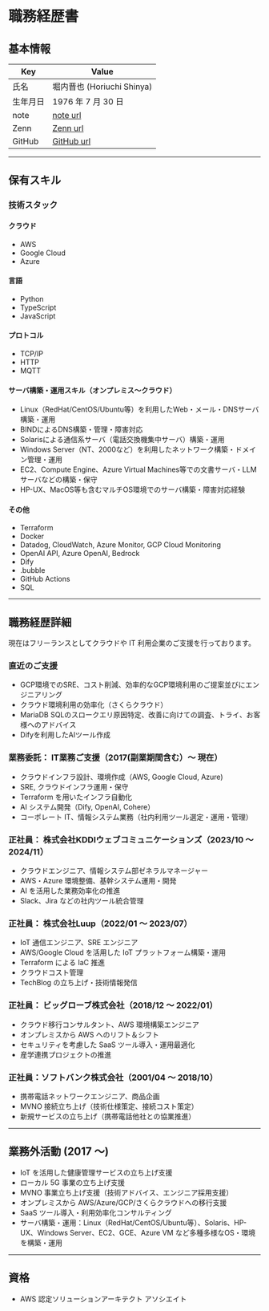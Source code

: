 # 職務経歴書

## 基本情報

| Key      | Value                                   |
| -------- | --------------------------------------- |
| 氏名     | 堀内晋也 (Horiuchi Shinya)              |
| 生年月日 | 1976 年 7 月 30 日                      |
| note     | [note url](https://note.com/chiwamaru)     |
| Zenn     | [Zenn url](https://zenn.dev/chiwamaru)     |
| GitHub   | [GitHub url](https://github.com/chiwamaru) |

---

## 保有スキル

### 技術スタック

#### クラウド

- AWS
- Google Cloud
- Azure

#### 言語

- Python
- TypeScript
- JavaScript

#### プロトコル

- TCP/IP
- HTTP
- MQTT

#### サーバ構築・運用スキル（オンプレミス〜クラウド）

- Linux（RedHat/CentOS/Ubuntu等）を利用したWeb・メール・DNSサーバ構築・運用
- BINDによるDNS構築・管理・障害対応
- Solarisによる通信系サーバ（電話交換機集中サーバ）構築・運用
- Windows Server（NT、2000など）を利用したネットワーク構築・ドメイン管理・運用
- EC2、Compute Engine、Azure Virtual Machines等での文書サーバ・LLMサーバなどの構築・保守
- HP-UX、MacOS等も含むマルチOS環境でのサーバ構築・障害対応経験

#### その他

- Terraform
- Docker
- Datadog, CloudWatch, Azure Monitor, GCP Cloud Monitoring
- OpenAI API, Azure OpenAI, Bedrock
- Dify
- .bubble
- GitHub Actions
- SQL

---

## 職務経歴詳細

現在はフリーランスとしてクラウドや IT 利用企業のご支援を行っております。

### 直近のご支援
- GCP環境でのSRE、コスト削減、効率的なGCP環境利用のご提案並びにエンジニアリング
- クラウド環境利用の効率化（さくらクラウド）
- MariaDB SQLのスロークエリ原因特定、改善に向けての調査、トライ、お客様へのアドバイス
- Difyを利用したAIツール作成

### 業務委託： IT業務ご支援（2017(副業期間含む）〜 現在）

- クラウドインフラ設計、環境作成（AWS, Google Cloud, Azure)
- SRE, クラウドインフラ運用・保守
- Terraform を用いたインフラ自動化
- AI システム開発（Dify, OpenAI, Cohere）
- コーポレート IT、情報システム業務（社内利用ツール選定・運用・管理）

### 正社員： 株式会社KDDIウェブコミュニケーションズ（2023/10 〜 2024/11）

- クラウドエンジニア、情報システム部ゼネラルマネージャー
- AWS・Azure 環境整備、基幹システム運用・開発
- AI を活用した業務効率化の推進
- Slack、Jira などの社内ツール統合管理

### 正社員： 株式会社Luup（2022/01 〜 2023/07）

- IoT 通信エンジニア、SRE エンジニア
- AWS/Google Cloud を活用した IoT プラットフォーム構築・運用
- Terraform による IaC 推進
- クラウドコスト管理
- TechBlog の立ち上げ・技術情報発信

### 正社員： ビッグローブ株式会社（2018/12 〜 2022/01）

- クラウド移行コンサルタント、AWS 環境構築エンジニア
- オンプレミスから AWS へのリフト＆シフト
- セキュリティを考慮した SaaS ツール導入・運用最適化
- 産学連携プロジェクトの推進

### 正社員：ソフトバンク株式会社（2001/04 〜 2018/10）

- 携帯電話ネットワークエンジニア、商品企画
- MVNO 接続立ち上げ（技術仕様策定、接続コスト策定）
- 新規サービスの立ち上げ（携帯電話他社との協業推進）

---

## 業務外活動 (2017 ～)

- IoT を活用した健康管理サービスの立ち上げ支援
- ローカル 5G 事業の立ち上げ支援
- MVNO 事業立ち上げ支援（技術アドバイス、エンジニア採用支援）
- オンプレミスから AWS/Azure/GCP/さくらクラウドへの移行支援
- SaaS ツール導入・利用効率化コンサルティング
- サーバ構築・運⽤：Linux（RedHat/CentOS/Ubuntu等）、Solaris、HP-UX、Windows Server、EC2、GCE、Azure VM など多種多様なOS・環境を構築・運用

---

## 資格

- AWS 認定ソリューションアーキテクト アソシエイト
